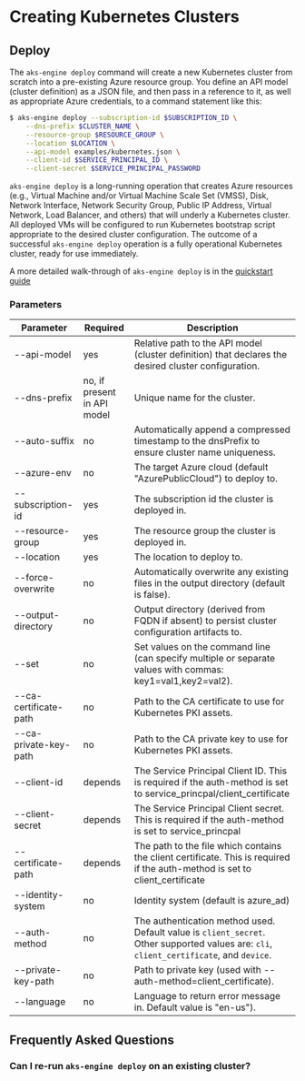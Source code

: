 # Creating Kubernetes Clusters

## Deploy

The `aks-engine deploy` command will create a new Kubernetes cluster from scratch into a pre-existing Azure resource group. You define an API model (cluster definition) as a JSON file, and then pass in a reference to it, as well as appropriate Azure credentials, to a command statement like this:

```sh
$ aks-engine deploy --subscription-id $SUBSCRIPTION_ID \
    --dns-prefix $CLUSTER_NAME \
    --resource-group $RESOURCE_GROUP \
    --location $LOCATION \
    --api-model examples/kubernetes.json \
    --client-id $SERVICE_PRINCIPAL_ID \
    --client-secret $SERVICE_PRINCIPAL_PASSWORD
```

`aks-engine deploy` is a long-running operation that creates Azure resources (e.g., Virtual Machine and/or Virtual Machine Scale Set (VMSS), Disk, Network Interface, Network Security Group, Public IP Address, Virtual Network, Load Balancer, and others) that will underly a Kubernetes cluster. All deployed VMs will be configured to run Kubernetes bootstrap script appropriate to the desired cluster configuration. The outcome of a successful `aks-engine deploy` operation is a fully operational Kubernetes cluster, ready for use immediately.

A more detailed walk-through of `aks-engine deploy` is in the [quickstart guide](../tutorials/quickstart.md#deploy)

### Parameters

|Parameter|Required|Description|
|-----------------|---|---|
|--api-model|yes|Relative path to the API model (cluster definition) that declares the desired cluster configuration.|
|--dns-prefix|no, if present in API model|Unique name for the cluster.|
|--auto-suffix|no|Automatically append a compressed timestamp to the dnsPrefix to ensure cluster name uniqueness.|
|--azure-env|no|The target Azure cloud (default "AzurePublicCloud") to deploy to.|
|--subscription-id|yes|The subscription id the cluster is deployed in.|
|--resource-group|yes|The resource group the cluster is deployed in.|
|--location|yes|The location to deploy to.|
|--force-overwrite|no|Automatically overwrite any existing files in the output directory (default is false).|
|--output-directory|no|Output directory (derived from FQDN if absent) to persist cluster configuration artifacts to.|
|--set|no|Set values on the command line (can specify multiple or separate values with commas: key1=val1,key2=val2).|
|--ca-certificate-path|no|Path to the CA certificate to use for Kubernetes PKI assets.|
|--ca-private-key-path|no|Path to the CA private key to use for Kubernetes PKI assets.|
|--client-id|depends| The Service Principal Client ID. This is required if the auth-method is set to service_princpal/client_certificate|
|--client-secret|depends| The Service Principal Client secret. This is required if the auth-method is set to service_princpal|
|--certificate-path|depends| The path to the file which contains the client certificate. This is required if the auth-method is set to client_certificate|
|--identity-system|no|Identity system (default is azure_ad)|
|--auth-method|no|The authentication method used. Default value is `client_secret`. Other supported values are: `cli`, `client_certificate`, and `device`.|
|--private-key-path|no|Path to private key (used with --auth-method=client_certificate).|
|--language|no|Language to return error message in. Default value is "en-us").|

## Frequently Asked Questions

### Can I re-run `aks-engine deploy` on an existing cluster?

